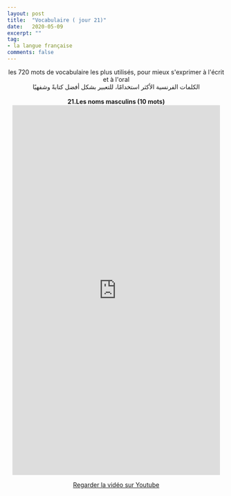 ```yaml
---
layout: post
title:  "Vocabulaire ( jour 21)"
date:   2020-05-09
excerpt: ""
tag:
- la langue française
comments: false
---
```

 <center>     les 720 mots de vocabulaire les plus utilisés, pour mieux s'exprimer à l'écrit et à l'oral <br> الكلمات الفرنسية الأكثر استخدامًا، للتعبير بشكل أفضل كتابةً وشفهيًا <br><br>     <strong> 21.Les noms masculins (10 mots)</strong>     <br> <iframe width="480" height="853" src="https://www.youtube.com/embed/GfCt621vsyw" title="youtube video player" frameborder="0" allow="accelerometer, autoplay, clipboard-write, encrypted-media, gyroscope, picture-in-picture, web-share" allowfullscreen></iframe>     <br> <p markdown="0"><a href="https://youtube.com/shorts/GfCt621vsyw" class="btn btn-danger" target="_blank">Regarder la vidéo sur Youtube</a></p> </center>
